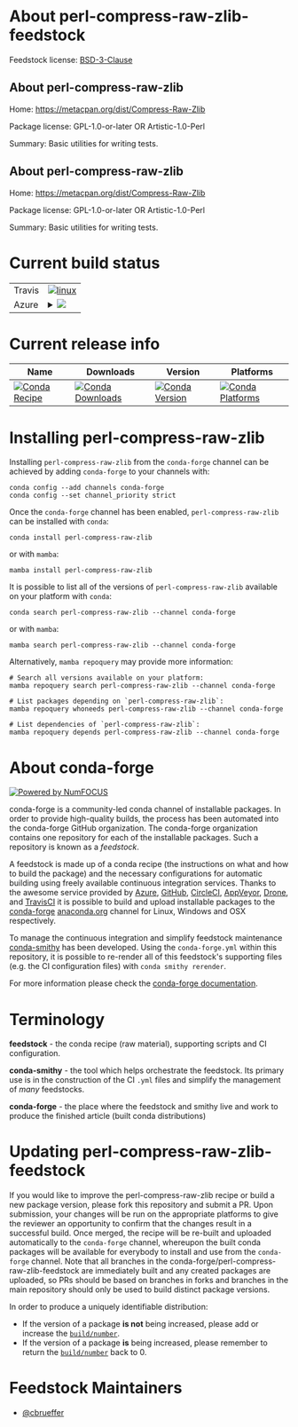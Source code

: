 About perl-compress-raw-zlib-feedstock
======================================

Feedstock license: [BSD-3-Clause](https://github.com/conda-forge/perl-compress-raw-zlib-feedstock/blob/main/LICENSE.txt)


About perl-compress-raw-zlib
----------------------------

Home: https://metacpan.org/dist/Compress-Raw-Zlib

Package license: GPL-1.0-or-later OR Artistic-1.0-Perl

Summary: Basic utilities for writing tests.

About perl-compress-raw-zlib
----------------------------

Home: https://metacpan.org/dist/Compress-Raw-Zlib

Package license: GPL-1.0-or-later OR Artistic-1.0-Perl

Summary: Basic utilities for writing tests.

Current build status
====================


<table><tr>
    <td>Travis</td>
    <td>
      <a href="https://app.travis-ci.com/conda-forge/perl-compress-raw-zlib-feedstock">
        <img alt="linux" src="https://img.shields.io/travis/com/conda-forge/perl-compress-raw-zlib-feedstock/main.svg?label=Linux">
      </a>
    </td>
  </tr>
    
  <tr>
    <td>Azure</td>
    <td>
      <details>
        <summary>
          <a href="https://dev.azure.com/conda-forge/feedstock-builds/_build/latest?definitionId=17011&branchName=main">
            <img src="https://dev.azure.com/conda-forge/feedstock-builds/_apis/build/status/perl-compress-raw-zlib-feedstock?branchName=main">
          </a>
        </summary>
        <table>
          <thead><tr><th>Variant</th><th>Status</th></tr></thead>
          <tbody><tr>
              <td>linux_64</td>
              <td>
                <a href="https://dev.azure.com/conda-forge/feedstock-builds/_build/latest?definitionId=17011&branchName=main">
                  <img src="https://dev.azure.com/conda-forge/feedstock-builds/_apis/build/status/perl-compress-raw-zlib-feedstock?branchName=main&jobName=linux&configuration=linux%20linux_64_" alt="variant">
                </a>
              </td>
            </tr><tr>
              <td>linux_aarch64</td>
              <td>
                <a href="https://dev.azure.com/conda-forge/feedstock-builds/_build/latest?definitionId=17011&branchName=main">
                  <img src="https://dev.azure.com/conda-forge/feedstock-builds/_apis/build/status/perl-compress-raw-zlib-feedstock?branchName=main&jobName=linux&configuration=linux%20linux_aarch64_" alt="variant">
                </a>
              </td>
            </tr><tr>
              <td>linux_ppc64le</td>
              <td>
                <a href="https://dev.azure.com/conda-forge/feedstock-builds/_build/latest?definitionId=17011&branchName=main">
                  <img src="https://dev.azure.com/conda-forge/feedstock-builds/_apis/build/status/perl-compress-raw-zlib-feedstock?branchName=main&jobName=linux&configuration=linux%20linux_ppc64le_" alt="variant">
                </a>
              </td>
            </tr><tr>
              <td>osx_64</td>
              <td>
                <a href="https://dev.azure.com/conda-forge/feedstock-builds/_build/latest?definitionId=17011&branchName=main">
                  <img src="https://dev.azure.com/conda-forge/feedstock-builds/_apis/build/status/perl-compress-raw-zlib-feedstock?branchName=main&jobName=osx&configuration=osx%20osx_64_" alt="variant">
                </a>
              </td>
            </tr><tr>
              <td>osx_arm64</td>
              <td>
                <a href="https://dev.azure.com/conda-forge/feedstock-builds/_build/latest?definitionId=17011&branchName=main">
                  <img src="https://dev.azure.com/conda-forge/feedstock-builds/_apis/build/status/perl-compress-raw-zlib-feedstock?branchName=main&jobName=osx&configuration=osx%20osx_arm64_" alt="variant">
                </a>
              </td>
            </tr>
          </tbody>
        </table>
      </details>
    </td>
  </tr>
</table>

Current release info
====================

| Name | Downloads | Version | Platforms |
| --- | --- | --- | --- |
| [![Conda Recipe](https://img.shields.io/badge/recipe-perl--compress--raw--zlib-green.svg)](https://anaconda.org/conda-forge/perl-compress-raw-zlib) | [![Conda Downloads](https://img.shields.io/conda/dn/conda-forge/perl-compress-raw-zlib.svg)](https://anaconda.org/conda-forge/perl-compress-raw-zlib) | [![Conda Version](https://img.shields.io/conda/vn/conda-forge/perl-compress-raw-zlib.svg)](https://anaconda.org/conda-forge/perl-compress-raw-zlib) | [![Conda Platforms](https://img.shields.io/conda/pn/conda-forge/perl-compress-raw-zlib.svg)](https://anaconda.org/conda-forge/perl-compress-raw-zlib) |

Installing perl-compress-raw-zlib
=================================

Installing `perl-compress-raw-zlib` from the `conda-forge` channel can be achieved by adding `conda-forge` to your channels with:

```
conda config --add channels conda-forge
conda config --set channel_priority strict
```

Once the `conda-forge` channel has been enabled, `perl-compress-raw-zlib` can be installed with `conda`:

```
conda install perl-compress-raw-zlib
```

or with `mamba`:

```
mamba install perl-compress-raw-zlib
```

It is possible to list all of the versions of `perl-compress-raw-zlib` available on your platform with `conda`:

```
conda search perl-compress-raw-zlib --channel conda-forge
```

or with `mamba`:

```
mamba search perl-compress-raw-zlib --channel conda-forge
```

Alternatively, `mamba repoquery` may provide more information:

```
# Search all versions available on your platform:
mamba repoquery search perl-compress-raw-zlib --channel conda-forge

# List packages depending on `perl-compress-raw-zlib`:
mamba repoquery whoneeds perl-compress-raw-zlib --channel conda-forge

# List dependencies of `perl-compress-raw-zlib`:
mamba repoquery depends perl-compress-raw-zlib --channel conda-forge
```


About conda-forge
=================

[![Powered by
NumFOCUS](https://img.shields.io/badge/powered%20by-NumFOCUS-orange.svg?style=flat&colorA=E1523D&colorB=007D8A)](https://numfocus.org)

conda-forge is a community-led conda channel of installable packages.
In order to provide high-quality builds, the process has been automated into the
conda-forge GitHub organization. The conda-forge organization contains one repository
for each of the installable packages. Such a repository is known as a *feedstock*.

A feedstock is made up of a conda recipe (the instructions on what and how to build
the package) and the necessary configurations for automatic building using freely
available continuous integration services. Thanks to the awesome service provided by
[Azure](https://azure.microsoft.com/en-us/services/devops/), [GitHub](https://github.com/),
[CircleCI](https://circleci.com/), [AppVeyor](https://www.appveyor.com/),
[Drone](https://cloud.drone.io/welcome), and [TravisCI](https://travis-ci.com/)
it is possible to build and upload installable packages to the
[conda-forge](https://anaconda.org/conda-forge) [anaconda.org](https://anaconda.org/)
channel for Linux, Windows and OSX respectively.

To manage the continuous integration and simplify feedstock maintenance
[conda-smithy](https://github.com/conda-forge/conda-smithy) has been developed.
Using the ``conda-forge.yml`` within this repository, it is possible to re-render all of
this feedstock's supporting files (e.g. the CI configuration files) with ``conda smithy rerender``.

For more information please check the [conda-forge documentation](https://conda-forge.org/docs/).

Terminology
===========

**feedstock** - the conda recipe (raw material), supporting scripts and CI configuration.

**conda-smithy** - the tool which helps orchestrate the feedstock.
                   Its primary use is in the construction of the CI ``.yml`` files
                   and simplify the management of *many* feedstocks.

**conda-forge** - the place where the feedstock and smithy live and work to
                  produce the finished article (built conda distributions)


Updating perl-compress-raw-zlib-feedstock
=========================================

If you would like to improve the perl-compress-raw-zlib recipe or build a new
package version, please fork this repository and submit a PR. Upon submission,
your changes will be run on the appropriate platforms to give the reviewer an
opportunity to confirm that the changes result in a successful build. Once
merged, the recipe will be re-built and uploaded automatically to the
`conda-forge` channel, whereupon the built conda packages will be available for
everybody to install and use from the `conda-forge` channel.
Note that all branches in the conda-forge/perl-compress-raw-zlib-feedstock are
immediately built and any created packages are uploaded, so PRs should be based
on branches in forks and branches in the main repository should only be used to
build distinct package versions.

In order to produce a uniquely identifiable distribution:
 * If the version of a package **is not** being increased, please add or increase
   the [``build/number``](https://docs.conda.io/projects/conda-build/en/latest/resources/define-metadata.html#build-number-and-string).
 * If the version of a package **is** being increased, please remember to return
   the [``build/number``](https://docs.conda.io/projects/conda-build/en/latest/resources/define-metadata.html#build-number-and-string)
   back to 0.

Feedstock Maintainers
=====================

* [@cbrueffer](https://github.com/cbrueffer/)


